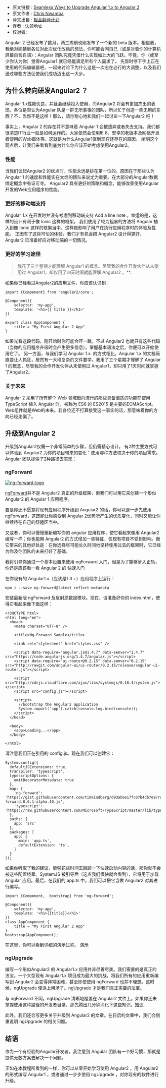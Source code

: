 * 原文链接 : [Seamless Ways to Upgrade Angular 1.x to Angular 2](https://scotch.io/tutorials/seamless-ways-to-upgrade-angular-1-x-to-angular-2)
* 原文作者 : [Chris Nwamba](https://scotch.io/author/chris92)
* 译文出自 : [掘金翻译计划](https://github.com/xitu/gold-miner)
* 译者 : [认领地址](https://github.com/xitu/gold-miner/issues/127)
* 校对者: 



Angular 2 已经发布了数月，两三周前也刚发布了一个新的 beta 版本。相信我，我绝对能猜到各位对此次优化改动的想法。你可能会问自己（或是对着你的计算机屏幕自言自语）：Angular 团队究竟凭借什么实现如此大的飞跃。毕竟，你（或至少你认为你）觉得Angular1 就已经能满足所有个人需求了。
先暂时停下手上正在使用的代码编辑器吧，一起来讨论下为什么这是一次志在必行的大调整，以及我们通过哪些方法促使我们成功迈出这一大步。

## 为什么转向研发Angular2 ？

Angular 1.x性能优良，并且会继续投入使用，而Angular2 将会有更加杰出的表现。各位是否认为Angular 队是一群无所事事的团队，所以忙于创造一些无用的东西？不，当然不是这样！那么，请你耐心地和我们一起讨论一下Angular2 吧！

事实上，Angular 2 的存在并不意味着 Angular 1 会被遗弃或者失去支持。我们都很清楚IT行业一般是如何运作的。大家依然会使用IE 8、安卓的老版本及网络开发者使用的Web窗体等。这就是为什么Angular1直到现在还存在的原因。
阐明这个观点后，让我们来看看到底为什么你应该开始考虑使用Angular2。

### 性能

当我们谈起Angular2 的优点时，性能永远是排在第一位的。原因在于那些认为 Angular 1 的速度和性能实在太烂的团队来说尤为重要。在大部分的Angular数据绑定概念中有证可寻。
Angular2 具有更好的策略和概念，能够改善使用Angular开发的Web应用程序的性能。

### 更好的移动端支持

Angular 1.x 在开发时并没有考虑到移动端支持
Add a line note
。幸运的是，这样的设计有利于像 Ionic 这样的框架。
我们使用了较为粗暴的方法将 Angular 植入到像 Ionic 这样的框架当中，这样做影响了用户在执行应用程序时的体验及性能。
正因有了这些可怕的体验，我们才有机会把 Angular2 设计得更好，Angular2 已准备好应对移动端的一切情况。

### 更好的学习途径

> 我花了三个星期才能理解 Angular1 的概念。尽管我的合作开发伙伴从未使用过 Angular1，却仅用了四天时间就能理解 Angular2 。**.

如果你已经看过Angular2的应用文件，你应该认识到：

    import {Component} from 'angular2/core';

    @Component({
        selector: 'my-app',
        template: '<h1>{{ title }}</h1>'
    })

    export class AppComponent { 
        title = "My First Angular 2 App"
    }

如果光看这段代码，刚开始时你可能会吓一跳。不过 Angular2 也就只有这些代码（当你的应用程序升级时会产生更多信息）。掌握基本语法之后，你便可以开始使用它了。
另一方面，与我们学习 Angular 1.x. 的方式相比。Angular 1.x 的文档简直要让人抓狂，居然有一大堆复杂的文件要学。我用了三个星期才理解了 Angular 1 的概念，尽管我的合作开发伙伴从未使用过 Angular1，却只用了1天时间就掌握 了Angular2。

### 关于未来

Angular 2 采用了所有整个 Web 领域趋向流行的那些具备潜质的功能在使用 TypeScript 植入 Angular 时，被称为 ES6 的 ES2015 是主要的ECMAScript。
Web组件就是Web的未来。若各位还不打算接受这一事实的话，那意味着你的方向已经走偏了。

## 升级到Angular 2

升级到Angular2仅需一个非常简单的步骤，但仍需精心设计。
有2种主要方式可以体验到 Angular2 为你的项目带来的变化：使用哪种方法取决于你的项目需求。Angular 团队提供了2种路径去实现：

### ngForward

[![ng-forward-logo](https://scotch.io/wp-content/uploads/2015/12/ng-forward-logo.png)](https://scotch.io/wp-content/uploads/2015/12/ng-forward-logo.png)

[ngForward](https://github.com/ngUpgraders/ng-forward)并不是 Angular2 真正的升级框架，但我们可以用它来创建一个形似 Angular2 的 Angular 1 应用程序。

要是你还不愿意将现有应用程序升级到 Angular2 的话，你可以退一步先使用 ngForward，这既能让你感受到 Angular 2优势所产生的优质变化，同时又能让你继续待在自己的舒适区当中。

又或者，你可以慢慢重新编写你的 angular 应用程序，使它看起来像用 Angular2 编写一样；你也能用 Angular2 的方式增加一些特征，仅现有项目不受到影响。而它带来的其他好处是：在你选择尽可能长久时间地坚持使用过去的框架时，它已经为你及你团队的未来打好了基础。

我将引导你通过一个基本设置来使用 ngForward 入门，但是为了能够步入正轨，你还是应该看一看 Angular 2 的 快速入门

在你现有的 Angular1.x（应该是1.3 +）应用程序上运行：


    npm i --save ng-forward@latest reflect-metadata

安装最新版 ngForward 及反射原数据模块。现在，请准备好你的 index.html，使得它看起来像下面这样：

    <!DOCTYPE html>
    <html lang="en">
      <head>
        <meta charset="UTF-8" />

        <title>Ng-Forward Sample</title>

        <link rel="stylesheet" href="styles.css" />

        <script data-require="angular.js@1.4.7" data-semver="1.4.7" src="https://code.angularjs.org/1.4.7/angular.js"></script>
        <script data-require="ui-router@0.2.15" data-semver="0.2.15" src="http://rawgit.com/angular-ui/ui-router/0.2.15/release/angular-ui-router.js"></script>

        <script src="http://cdnjs.cloudflare.com/ajax/libs/systemjs/0.18.4/system.js"></script>
        <script src="config.js"></script>

        <script>
          //bootstrap the Angular2 application
          System.import('app').catch(console.log.bind(console));
        </script>
      </head>

      <body>
        <app>Loading...</app>
      </body>

    </html>

请注意我们正在引用的 config.js。现在我们可以创建它：

    System.config({
      defaultJSExtensions: true,
      transpiler: 'typescript',
      typescriptOptions: {
        emitDecoratorMetadata: true
      },
      map: {
        'ng-forward': 'https://gist.githubusercontent.com/timkindberg/d93ab6e17fc07b4db7e9/raw/b311a63e0e96078774e69f26d8e8805b7c8b0dd2/ng-forward.0.0.1-alpha.10.js',
        'typescript': 'https://raw.githubusercontent.com/Microsoft/TypeScript/master/lib/typescript.js',
      },
      paths: {
        app: 'src'
      },
      packages: {
        app: {
          main: 'app.ts',
          defaultExtension: 'ts',
        }
      }
    });

如果你听取了我的建议，能够花些时间去回顾一下快速启动内容的话，那你就不会被这些配置绕晕。SystemJS 被引导后（这点我们很快就会看到），它将用于加载 Angular 应用。最后，在我们的 app.ts 中，我们可以把它当做 Angular2 对其进行编写。

    import {Component,  bootstrap} from 'ng-forward';

    @Component({
        selector: 'my-app',
        template: '<h1>{{title}}</h1>'
    })
    class AppComponent { 
        title = "My First Angular 2 App"
    }
    bootstrap(AppComponent);

在这里，你可以看到详细的演示过程。 [演示](http://plnkr.co/edit/tpcJFVkcbSGhsE38lnmh?p=preview)

### ngUpgrade

编写一个形似Angular2 的 Angular1.x 应用并非尽善尽美。我们需要的是真正的法宝。一个大型现有 Angular1.x 项目成为最大的挑战，将我们所有的应用重新编写到 Angular2 会变得非常困难，甚至即使使用 ngForward 也并不理想。这时候，ngUpgrade 便派上用场了。ngUpgrade 才是我们真正需要的法宝。

与 ngForward 不同，ngUpgrade 清晰地覆盖在 Angular2 文件上。如果你还未掌握使用这种路径的开发者目录，那先腾出几分钟消化下这些知识。[知识](https://angular.io/docs/ts/latest/guide/upgrade.html).

此外，我们还会写更多关于升级到 Angular2 的文章。在日后的文章中，我们会侧重说明 ngUpgrade 的相关问题。

## 结语

作为一个有经验的Angular开发者，我注意到 Angular 团队有一个好习惯，那就是提供无数方案去解决一个问题。

正如在本教程所看到的一样，你可以从零开始学习使用 Angular2 ，用 Angular2 的形式编写 Angular1 ，或者通过一步步使用 ngUpgrade ，对你现有的软件进行升级。



